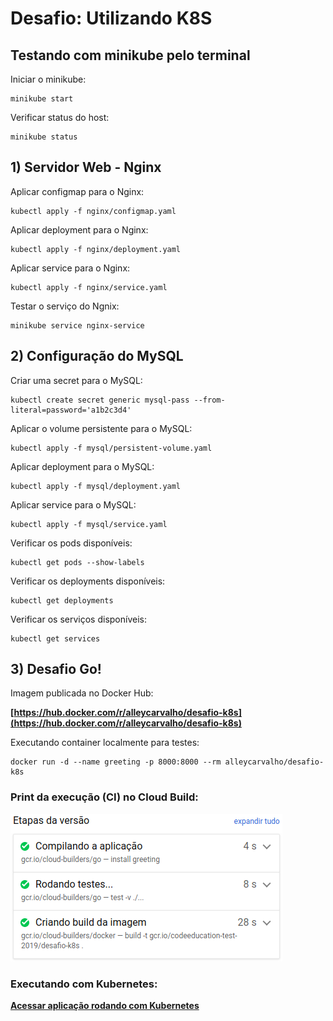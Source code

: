 # Desafio: Utilizando K8S

## Testando com minikube pelo terminal
Iniciar o minikube:
```
minikube start
```

Verificar status do host:
```
minikube status
```

## 1) Servidor Web - Nginx
Aplicar configmap para o Nginx:
```
kubectl apply -f nginx/configmap.yaml
```

Aplicar deployment para o Nginx:
```
kubectl apply -f nginx/deployment.yaml
```

Aplicar service para o Nginx:
```
kubectl apply -f nginx/service.yaml
```

Testar o serviço do Ngnix:
```
minikube service nginx-service
```

## 2) Configuração do MySQL
Criar uma secret para o MySQL:
```
kubectl create secret generic mysql-pass --from-literal=password='a1b2c3d4'
```

Aplicar o volume persistente para o MySQL:
```
kubectl apply -f mysql/persistent-volume.yaml
```

Aplicar deployment para o MySQL:
```
kubectl apply -f mysql/deployment.yaml
```

Aplicar service para o MySQL:
```
kubectl apply -f mysql/service.yaml
```

Verificar os pods disponíveis:
```
kubectl get pods --show-labels
```

Verificar os deployments disponíveis:
```
kubectl get deployments
```

Verificar os serviços disponíveis:
```
kubectl get services
```

## 3) Desafio Go!
Imagem publicada no Docker Hub:

**[https://hub.docker.com/r/alleycarvalho/desafio-k8s](https://hub.docker.com/r/alleycarvalho/desafio-k8s)**

Executando container localmente para testes:
```
docker run -d --name greeting -p 8000:8000 --rm alleycarvalho/desafio-k8s
```

### Print da execução (CI) no Cloud Build:
![CI](/desafio-k8s.png)

### Executando com Kubernetes:

**[Acessar aplicação rodando com Kubernetes](http://35.222.233.221:8000/)**
